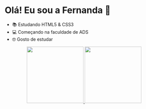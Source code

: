 # Olá! Eu sou a Fernanda 👋

- 📚 Estudando HTML5 & CSS3
- 💻 Começando na faculdade de ADS
- 🤓 Gosto de estudar

<div align="center">
  <a href="https://github.com/FernandaAlcantara24">
  <img height="180em" src="https://github-readme-stats.vercel.app/api?username=FernandaAlcantara24&show_icons=true&theme=radical&include_all_commits=true&count_private=true"/>
  <img height="180em" src="https://github-readme-stats.vercel.app/api/top-langs/?username=FernandaAlcantara24&layout=compact&langs_count=7&theme=radical"/>
</div>
